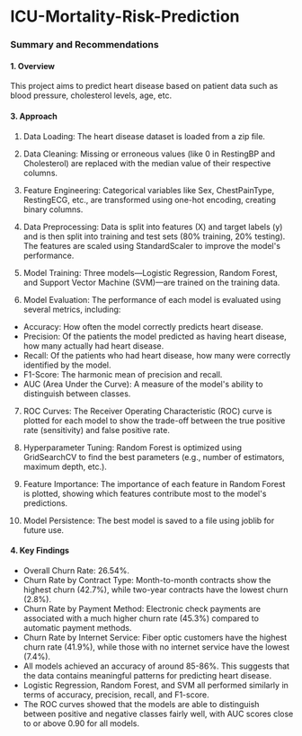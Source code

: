 # ICU-Mortality-Risk-Prediction

### Summary and Recommendations

#### 1. Overview

This project aims to predict heart disease based on patient data such as blood pressure, cholesterol levels, age, etc. 

#### 3. Approach

1. Data Loading: The heart disease dataset is loaded from a zip file.

2. Data Cleaning: Missing or erroneous values (like 0 in RestingBP and Cholesterol) are replaced with the median value of their respective columns.

3. Feature Engineering: Categorical variables like Sex, ChestPainType, RestingECG, etc., are transformed using one-hot encoding, creating binary columns.

4. Data Preprocessing: Data is split into features (X) and target labels (y) and is then split into training and test sets (80% training, 20% testing). The features are scaled using StandardScaler to improve the model's performance.

5. Model Training: Three models—Logistic Regression, Random Forest, and Support Vector Machine (SVM)—are trained on the training data.

6. Model Evaluation: The performance of each model is evaluated using several metrics, including:

- Accuracy: How often the model correctly predicts heart disease.
- Precision: Of the patients the model predicted as having heart disease, how many actually had heart disease.
- Recall: Of the patients who had heart disease, how many were correctly identified by the model.
- F1-Score: The harmonic mean of precision and recall.
- AUC (Area Under the Curve): A measure of the model's ability to distinguish between classes.

7. ROC Curves: The Receiver Operating Characteristic (ROC) curve is plotted for each model to show the trade-off between the true positive rate (sensitivity) and false positive rate.

8. Hyperparameter Tuning: Random Forest is optimized using GridSearchCV to find the best parameters (e.g., number of estimators, maximum depth, etc.).

9. Feature Importance: The importance of each feature in Random Forest is plotted, showing which features contribute most to the model's predictions.

10. Model Persistence: The best model is saved to a file using joblib for future use.

#### 4. Key Findings
      
- Overall Churn Rate: 26.54%.
- Churn Rate by Contract Type: Month-to-month contracts show the highest churn (42.7%), while two-year contracts have the lowest churn (2.8%).
- Churn Rate by Payment Method: Electronic check payments are associated with a much higher churn rate (45.3%) compared to automatic payment methods.
- Churn Rate by Internet Service: Fiber optic customers have the highest churn rate (41.9%), while those with no internet service have the lowest (7.4%).
- All models achieved an accuracy of around 85-86%. This suggests that the data contains meaningful patterns for predicting heart disease.
- Logistic Regression, Random Forest, and SVM all performed similarly in terms of accuracy, precision, recall, and F1-score.
- The ROC curves showed that the models are able to distinguish between positive and negative classes fairly well, with AUC scores close to or above 0.90 for all models.
